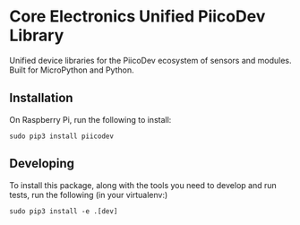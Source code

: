 # Core Electronics Unified PiicoDev Library
Unified device libraries for the PiicoDev ecosystem of sensors and modules.
Built for MicroPython and Python.

## Installation
On Raspberry Pi, run the following to install:
```shell
sudo pip3 install piicodev
```


## Developing
To install this package, along with the tools you need to develop and run tests, run the following (in your virtualenv:)
```shell
sudo pip3 install -e .[dev]
```
